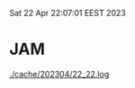 Sat 22 Apr 22:07:01 EEST 2023
# JAM
<a href='./cache/202304/22_22.log'>./cache/202304/22_22.log</a>
